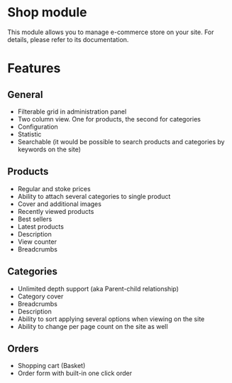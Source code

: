 Shop module
===========

This module allows you to manage e-commerce store on your site. For details, please refer to its documentation.

# Features

## General

 - Filterable grid in administration panel
 - Two column view. One for products, the second for categories
 - Configuration
 - Statistic
 - Searchable (it would be possible to search products and categories by keywords on the site)

## Products

 - Regular and stoke prices
 - Ability to attach several categories to single product
 - Cover and additional images
 - Recently viewed products
 - Best sellers
 - Latest products
 - Description
 - View counter
 - Breadcrumbs

## Categories

 - Unlimited depth support (aka Parent-child relationship)
 - Category cover
 - Breadcrumbs
 - Description
 - Ability to sort applying several options when viewing on the site
 - Ability to change per page count on the site as well
 
## Orders

 - Shopping cart (Basket)
 - Order form  with built-in one click order